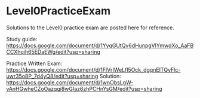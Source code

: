 # Level0PracticeExam

Solutions to the Level0 practice exam are posted here for reference.

Study guide:
https://docs.google.com/document/d/1YyqGUtQv6dHunpgVlYmwdXo_AaFBCCXhqjh65EDaEWg/edit?usp=sharing

Practice Written Exam:
https://docs.google.com/document/d/1FlVrIWeLfl5Ock_dgqnEITQyFlc-uwr35o8P_7d4yQ8/edit?usp=sharing
Solution:
https://docs.google.com/document/d/1wnObsLgW-vAnHGwheCZoOazqgi8wGIaz6zhPCHnYsGM/edit?usp=sharing
